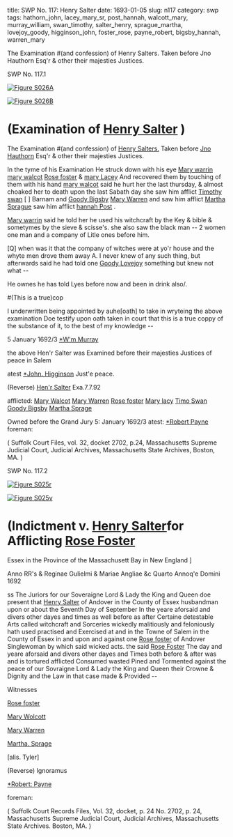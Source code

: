title: SWP No. 117: Henry Salter
date: 1693-01-05
slug: n117
category: swp
tags: hathorn_john, lacey_mary_sr, post_hannah, walcott_mary, murray_william, swan_timothy, salter_henry, sprague_martha, lovejoy_goody, higginson_john, foster_rose, payne_robert, bigsby_hannah, warren_mary




The Examination #(and confession) of Henry Salters. Taken before Jno Hauthorn Esq'r & other their majesties Justices.

<div markdown class="doc" id="n117.1">

<div class="doc_id">SWP No. 117.1</div>


<span markdown class="figure">[![Figure S026A](archives/Suffolk/small/S026A.jpg)](archives/Suffolk/large/S026A.jpg)</span>

<span markdown class="figure">[![Figure S026B](archives/Suffolk/small/S026B.jpg)](archives/Suffolk/large/S026B.jpg)</span>

# (Examination of [Henry Salter](/tag/salter_henry.html) )

The Examination #(and confession) of [Henry Salters.](/tag/salter_henry.html) Taken before [Jno Hauthorn](/tag/hathorn_john.html) Esq'r & other their majesties Justices.

In the tyme of his Examination He struck down with his eye [Mary warrin](/tag/warren_mary.html) [mary walcot](/tag/walcott_mary.html) [Rose foster](/tag/foster_rose.html) & [mary Lacey](/tag/lacey_mary_sr.html) And recovered them by touching of them with his hand [mary walcot](/tag/walcott_mary.html) said he hurt her the last thursday, & almost choaked her to death upon the last Sabath day she saw him afflict [Timothy swan](/tag/swan_timothy.html) [ ] Barnam and [Goody Bigsby](/tag/bigsby_hannah.html) [Mary Warren](/tag/warren_mary.html) and saw him afflict [Martha Sprague](/tag/sprague_martha.html) saw him afflict [hannah Post](/tag/post_hannah.html) .
  
  [Mary warrin](/tag/warren_mary.html) said he told her he used his witchcraft by the Key & bible & sometymes by the sieve & scisse's. she also saw the black man -- 2 women one man and a company of Litle ones before him. 
  
 [Q] when was it that the company of witches were at yo'r house and the whyte men drove them away A. I never knew of any such thing, but afterwards said he had told one [Goody Lovejoy](/tag/lovejoy_goody.html) something but knew not what -- 
  
  He ownes he has told Lyes before now and been in drink also/\.
  
#(This is a true)cop 
  
I underwritten being appointed by auhe[oath] to take in wryteing the above examination Doe testify upon oath taken in court that this is a true coppy of the substance of it, to the best of my knowledge --
  
5 January 1692/3  [*W'm Murray](/tag/murray_william.html) 
  
the above Hen'r Salter was Examined before their 
  majesties Justices of peace in Salem  
  
  atest [*John. Higginson](/tag/higginson_john.html) Just'e peace. 
  
  (Reverse)  [Hen'r Salter](/tag/salter_henry.html) Exa.7.7.92 
  
  afflicted: 
  [Mary Walcot](/tag/walcott_mary.html) 
  [Mary Warren](/tag/warren_mary.html) 
  [Rose foster](/tag/foster_rose.html) 
  [Mary lacy](/tag/lacey_mary_sr.html) 
  [Timo Swan](/tag/swan_timothy.html) 
  [Goody Bigsby](/tag/bigsby_hannah.html) 
  [Martha Sprage](/tag/sprague_martha.html) 
  
  Owned before the Grand Jury 5: January 1692/3 
  atest:  [*Robert Payne](/tag/payne_robert.html) foreman:  
  
  ( Suffolk Court Files, vol. 32, docket 2702, p.24, Massachusetts Supreme Judicial Court, Judicial Archives, Massachusetts State Archives, Boston, MA. )

</div>



<div markdown class="doc" id="n117.2">

<div class="doc_id">SWP No. 117.2</div>


<span markdown class="figure">[![Figure S025r](archives/Suffolk/small/S025A.jpg)](archives/Suffolk/large/S025A.jpg)</span>

<span markdown class="figure">[![Figure S025v](archives/Suffolk/small/S025B.jpg)](archives/Suffolk/large/S025B.jpg)</span>

# (Indictment v. [Henry Salter](/tag/salter_henry.html)for Afflicting [Rose Foster](/tag/foster_rose.html )

Essex in the Province of the Massachusett Bay in New England ]

Anno RR's & Reginae Gulielmi & Mariae Angliae &c Quarto Annoq'e Domini 1692 

ss The Juriors for our Soveraigne Lord & Lady the King and Queen doe present that [Henry Salter](/tag/salter_henry.html) of Andover in the County of Essex husbandman upon or about the Seventh Day of September In the yeare aforsaid and divers other dayes and times as well before as after Certaine detestable Arts called witchcraft and Sorceries wickedly malitiously and feloniously hath used practised and Exercised at and in the Towne of Salem in the County of Essex in and upon and against one [Rose foster](/tag/foster_rose.html) of Andover Singlewoman by which said wicked acts. the said [Rose Foster](/tag/foster_rose.html) The day and yeare aforsaid and divers other dayes and Times both before & after was and is tortured afflicted Consumed wasted Pined and Tormented against the peace of our Sovraigne Lord & Lady the King and Queen their Crowne & Dignity and the Law in that case made & Provided --

Witnesses 

[Rose foster](/tag/foster_rose.html)

[Mary Wolcott](/tag/walcott_mary.html)

[Mary Warren](/tag/warren_mary.html)

[Martha. Sprage](/tag/sprague_martha.html)

[alis. Tyler] 

(Reverse) Ignoramus 

[*Robert: Payne](/tag/payne_robert.html)

foreman: 

( Suffolk Court Records Files, Vol. 32, docket, p. 24 No. 2702, p. 24, Massachusetts Supreme Judicial Court, Judicial Archives, Massachusetts State Archives. Boston, MA. )


</div>

